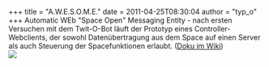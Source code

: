 +++
title = "A.W.E.S.O.M.E."
date = 2011-04-25T08:30:04
author = "typ_o"
+++
Automatic WEb "Space Open" Messaging Entity - nach ersten Versuchen mit
dem Twit-O-Bot läuft der Prototyp eines Controller-Webclients, der
sowohl Datenübertragung aus dem Space auf einen Server als auch
Steuerung der Spacefunktionen erlaubt. ([Doku im
Wiki](http://flipdot.org/wiki/index.php?title=Spaceprojekte/A.W.E.S.O.M.E.))  
[![](https://flipdot.org/blog/uploads/Schematic.serendipityThumb.png)](https://flipdot.org/blog/uploads/Schematic.png)
